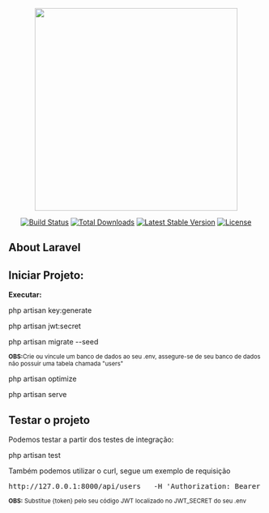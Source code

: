 <p align="center"><a href="https://laravel.com" target="_blank"><img src="https://raw.githubusercontent.com/laravel/art/master/logo-lockup/5%20SVG/2%20CMYK/1%20Full%20Color/laravel-logolockup-cmyk-red.svg" width="400"></a></p>

<p align="center">
<a href="https://travis-ci.org/laravel/framework"><img src="https://travis-ci.org/laravel/framework.svg" alt="Build Status"></a>
<a href="https://packagist.org/packages/laravel/framework"><img src="https://img.shields.io/packagist/dt/laravel/framework" alt="Total Downloads"></a>
<a href="https://packagist.org/packages/laravel/framework"><img src="https://img.shields.io/packagist/v/laravel/framework" alt="Latest Stable Version"></a>
<a href="https://packagist.org/packages/laravel/framework"><img src="https://img.shields.io/packagist/l/laravel/framework" alt="License"></a>
</p>

## About Laravel
<h2>Iniciar Projeto:</h2>
<strong>Executar:</strong>
<p>php artisan key:generate</p>
<p>php artisan jwt:secret</p>
<p>php artisan migrate --seed</p>
<small><strong>OBS:</strong>Crie ou vincule um banco de dados ao seu .env, assegure-se de seu banco de dados não possuir uma tabela chamada "users"</small>
<p>php artisan optimize</p>
<p>php artisan serve</p>
<h2>Testar o projeto</h2>
<p>Podemos testar a partir dos testes de integração:</p>
<p>php artisan test<p>
<p>Também podemos utilizar o curl, segue um exemplo de requisição</p>
<pre>
http://127.0.0.1:8000/api/users   -H 'Authorization: Bearer {token}'
</pre>
<small>
<strong>OBS:</strong>
Substitue {token} pelo seu código JWT localizado no JWT_SECRET do seu .env
</small>